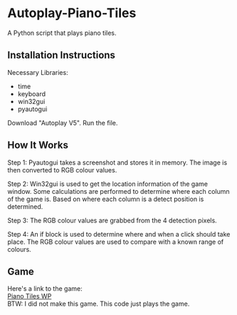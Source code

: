 # Autoplay-Piano-Tiles
A Python script that plays piano tiles.

## Installation Instructions
Necessary Libraries:
- time  
- keyboard  
- win32gui  
- pyautogui  

Download "Autoplay V5". Run the file.

## How It Works
Step 1: Pyautogui takes a screenshot and stores it in memory. The image is then converted to RGB colour values.  
  
Step 2: Win32gui is used to get the location information of the game window. Some calculations are performed to determine where each column of the game is. Based on where each column is a detect position is determined.  
  
Step 3: The RGB colour values are grabbed from the 4 detection pixels.  
  
Step 4: An if block is used to determine where and when a click should take place. The RGB colour values are used to compare with a known range of colours.  

## Game
Here's a link to the game:  
<a href="https://www.microsoft.com/en-ca/p/piano-tiles-wp/9nblggh4njz5?activetab=pivot:overviewtab">Piano Tiles WP</a>  
BTW: I did not make this game. This code just plays the game.

